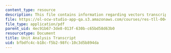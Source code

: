 ```yaml
---
content_type: resource
description: This file contains information regarding vectors transcript.
file: https://ol-ocw-studio-app-qa.s3.amazonaws.com/courses/res-tll-004-stem-concept-videos-fall-2013/bfbdfc4cb18cf5b298fc10c3d5b894da_MITRES_TLL-004F13_Vectors.pdf
file_type: application/pdf
parent_uid: 4ec91b67-3de8-013f-630b-c65bd58d63b0
resourcetype: Document
title: Unit Analysis Transcript
uid: bfbdfc4c-b18c-f5b2-98fc-10c3d5b894da
---
```

